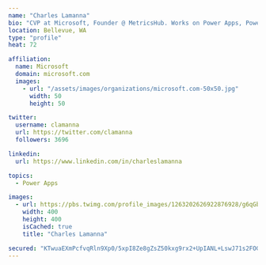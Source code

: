 ```yaml
---
name: "Charles Lamanna"
bio: "CVP at Microsoft, Founder @ MetricsHub. Works on Power Apps, Power Automate, Power Virtual Agent, Common Data Service and Dynamics 365."
location: Bellevue, WA
type: "profile"
heat: 72

affiliation:
  name: Microsoft
  domain: microsoft.com
  images:
    - url: "/assets/images/organizations/microsoft.com-50x50.jpg"
      width: 50
      height: 50

twitter:
  username: clamanna
  url: https://twitter.com/clamanna
  followers: 3696

linkedin:
  url: https://www.linkedin.com/in/charleslamanna

topics:
  - Power Apps

images:
  - url: https://pbs.twimg.com/profile_images/1263202626922876928/g6qGbHZ-_400x400.jpg
    width: 400
    height: 400
    isCached: true
    title: "Charles Lamanna"

secured: "KTwuaEXmPcfvqRln9Xp0/5xpI8Ze8gZsZ50kxg9rx2+UpIANL+LswJ71s2FOGRCl+HhGJ5dPN+ylXh7Bl81xQHKoK4cX0vYNUKp9+6qLjQqexR9Mur/CbmaMuQ7BxnhWAKyWlTU7ir3rbIxaoEgDSiYZUfORYUHG2yVlBfSulU5qTS4tEFBJ6HgkrUQV3MmiZ2C2tXFHnPU5B+01a/R3t2qiUpEEhISGGtzTsd4NyelASX+Rznf/sIlPuWvJWRju2HKSmYPbg5Si9549Hjv2LsuAxXpTskpcMIBj0ZPl3iUHYIqwtL19m3XgAIC2yN+oz+R4h8sZ3ZVgGZtB7t7DcIlVXoqQ6Y2pJS+uDVB9gAbO3rdHil47Chs/lIBQc1LFJuJAW5J7OISjKFzxQh15JKKX6xILy5y+NFLXcUBvPuk=;UMThtZSAvq6cdgc3FiEbHQ=="
---
```



